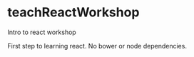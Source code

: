 # teachReactWorkshop
Intro to react workshop

First step to learning react.
No bower or node dependencies.
